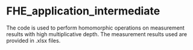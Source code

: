 # FHE_application_intermediate
The code is used to perform homomorphic operations on measurement results with high multiplicative depth.
The measurement results used are provided in .xlsx files.
